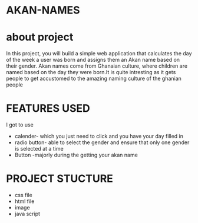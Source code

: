 # AKAN-NAMES
# about project
In this project, you will build a simple web application that calculates the day of the week a user was born and assigns them an Akan name based on their gender. Akan names come from Ghanaian culture, where children are named based on the day they were born.It is quite intresting as it gets people to get accustomed to the amazing naming culture of the ghanian people

# FEATURES USED
I got to use 
- calender- which you just need to click and you have your day filled in 
- radio button- able to select the gender and ensure that only one gender is selected at a time 
- Button -majorly during the getting your akan name 

# PROJECT STUCTURE
- css file
- html file
- image
- java script




